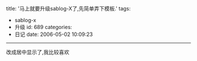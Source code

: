 title: '马上就要升级sablog-X了,先简单弄下模板.'
tags:
  - sablog-x
  - 升级
id: 689
categories:
  - 日记
date: 2006-05-02 10:09:23
---

改成居中显示了,我比较喜欢